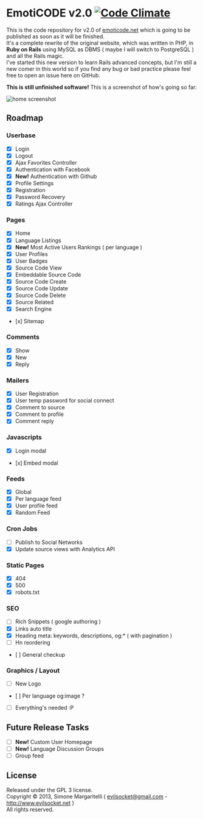 # EmotiCODE v2.0 [![Code Climate](https://codeclimate.com/github/evilsocket/emoticode.png)](https://codeclimate.com/github/evilsocket/emoticode)

This is the code repository for v2.0 of [emoticode.net](http://www.emoticode.net/) which is going to be published as soon as it will be finished.  
It's a complete rewrite of the original website, which was written in PHP, in **Ruby on Rails** using MySQL
as DBMS ( maybe I will switch to PostgreSQL ) and all the Rails magic.  
I've started this new version to learn Rails advanced concepts, but I'm still a new comer in this world so if you find any bug or bad practice please feel free to open an issue here on GitHub.  

  
**This is still unfinished software!** This is a screenshot of how's going so far:  

![home screenshot](https://fbcdn-sphotos-a-a.akamaihd.net/hphotos-ak-ash3/1277986_10151782308454223_758956804_o.jpg)

## Roadmap

### Userbase

- [x] Login
- [x] Logout
- [x] Ajax Favorites Controller
- [x] Authentication with Facebook
- [x] **New!** Authentication with Github
- [x] Profile Settings
- [x] Registration
- [x] Password Recovery
- [x] Ratings Ajax Controller

### Pages

- [x] Home
- [x] Language Listings
- [x] **New!** Most Active Users Rankings ( per language )
- [x] User Profiles
- [x] User Badges
- [x] Source Code View
- [x] Embeddable Source Code
- [x] Source Code Create
- [x] Source Code Update
- [x] Source Code Delete
- [x] Source Related
- [x] Search Engine
- [x] Sitemap

### Comments

- [x] Show
- [x] New
- [x] Reply

### Mailers

- [x] User Registration
- [x] User temp password for social connect
- [x] Comment to source
- [x] Comment to profile
- [x] Comment reply

### Javascripts

- [x] Login modal
- [x] Embed modal

### Feeds

- [x] Global
- [x] Per language feed
- [x] User profile feed
- [x] Random Feed

### Cron Jobs

- [ ] Publish to Social Networks
- [x] Update source views with Analytics API

### Static Pages

- [x] 404
- [x] 500
- [x] robots.txt

### SEO

- [ ] Rich Snippets ( google authoring )
- [x] Links auto title
- [x] Heading meta: keywords, descriptions, og:* ( with pagination )
- [ ] Hn reordering
- [ ] General checkup

### Graphics / Layout

- [ ] New Logo
- [ ] Per language og:image ?
- [ ] Everything's needed :P

## Future Release Tasks

- [ ] **New!** Custom User Homepage
- [ ] **New!** Language Discussion Groups
- [ ] Group feed

## License

Released under the GPL 3 license.  
Copyright &copy; 2013, Simone Margaritelli ( <evilsocket@gmail.com> - <http://www.evilsocket.net> )  
All rights reserved.
